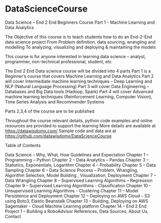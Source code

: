 # DataScienceCourse
Data Science – End 2 End Beginners Course
Part 1 - Machine Learning and Data Analytics

The Objective of this course is to teach students how to do an End-2-End data science project
From Problem definition, data sourcing, wrangling and modelling
To analyzing, visualizing and deploying & maintaining the models

This course is for anyone interested in learning data science – analyst, programmer, non-technical professional, student, etc

The End 2 End Data science course will be divided into 4 parts
Part 1 is a Beginner’s course that covers Machine Learning and Data Analytics
Part 2 will cover Intermediate machine learning techniques – Deep Learning and NLP (Natural Language Processing)
Part 3 will cover Data Engineering – Databases and Big Data tools (Hadoop, Spark)
Part 4 will cover Advanced machine learning techniques (Reinforcement Learning, Computer Vision), Time Series Analysis and Recommender Systems

Parts 2,3,4 of the course are to be published

Throughout the course relevant details, python code examples and online resources are provided to support the learning
More details are available at https://datawisdomx.com/ 
Sample code and data are at https://github.com/datawisdomx/DataScienceCourse 

Table of Contents

Data Science – Why, What, How
Guidelines and Expectation
Chapter 1 – Programming – Python
Chapter 2 – Data Analytics – Pandas 
Chapter 3 – Statistics, Exponentials, Logarithm
Chapter 4 – Probability
Chapter 5 – Data Sampling
Chapter 6 – Data Science Process – Problem, Wrangling, Algorithm Selection, Model Building , Visualization, Deployment
Chapter 7 – Data Wrangling
Chapter 8 – Supervised Learning Algorithms – Regression
Chapter 9 – Supervised Learning Algorithms - Classification
Chapter 10 – Unsupervised Learning Algorithms - Clustering
Chapter 11 – Model Persistence and Deployment
Chapter 12 – Deploying on AWS Cloud – S3 using Boto3, Elastic Beanstalk
Chapter 13 – Building, Deploying on AWS Sagemaker - Cloud Machine Learning platform
Chapter 14 – End 2 End Project 1 – Building a RoboAdvisor
References, Data Sources, About Us, Contact

